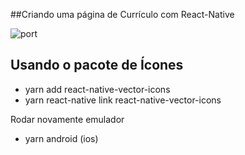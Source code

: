 ##Criando uma página de Currículo com React-Native

![port](https://user-images.githubusercontent.com/101880897/174675014-695cf80e-4a27-4e48-96be-27a27b3775d9.PNG)


## Usando o pacote de Ícones

 - yarn add react-native-vector-icons
 - yarn react-native link react-native-vector-icons

Rodar novamente emulador
 - yarn android (ios)


